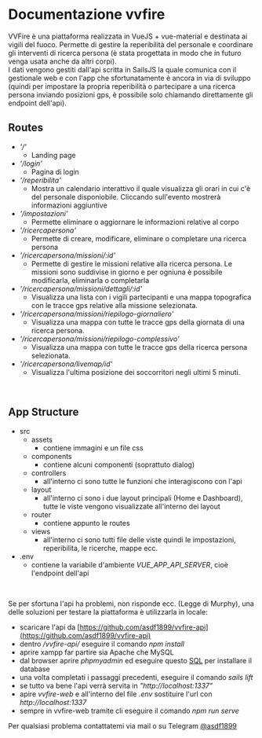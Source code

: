 # Documentazione vvfire

VVFire è una piattaforma realizzata in VueJS + vue-material e destinata ai vigili del fuoco. 
Permette di gestire la reperibilità del personale e coordinare gli interventi di ricerca persona (è stata progettata in modo che in futuro venga usata anche da altri corpi).
<br>
I dati vengono gestiti dall'api scritta in SailsJS la quale comunica con il gestionale web e con l'app che sfortunatamente è ancora in via di sviluppo (quindi per impostare la propria reperibilità o partecipare a una ricerca persona inviando posizioni gps, è possibile solo chiamando direttamente gli endpoint dell'api).
<br>

## Routes

- *'/'*
  - Landing page
- *'/login'*
  - Pagina di login
- *'/reperibilita'*
  - Mostra un calendario interattivo il quale visualizza gli orari in cui c'è del personale disponiobile. Cliccando sull'evento mostrerà informazioni aggiuntive
- *'/impostazioni'*
  - Permette eliminare o aggiornare le informazioni relative al corpo
- *'/ricercapersona'*
  - Permette di creare, modificare, eliminare o completare una ricerca persona
- *'/ricercapersona/missioni/:id'*
  - Permette di gestire le missioni relative alla ricerca persona. Le missioni sono suddivise in giorno e per ogniuna è possibile modificarla, eliminarla o completarla
- *'/ricercapersona/missioni/dettagli/:id'*
  - Visualizza una lista con i vigili partecipanti e una mappa topografica con le tracce gps relative alla missione selezionata.
- *'/ricercapersona/missioni/riepilogo-giornaliero'*
  - Visualizza una mappa con tutte le tracce gps della giornata di una ricerca persona.
- *'/ricercapersona/missioni/riepilogo-complessivo'*
  - Visualizza una mappa con tutte le tracce gps della ricerca persona selezionata.
- *'/ricercapersona/livemap/id'*
  - Visualizza l'ultima posizione dei soccorritori negli ultimi 5 minuti.

<br>

## App Structure

- src
  - assets
    - contiene immagini e un file css
  - components
    - contiene alcuni componenti (soprattuto dialog)
  - controllers
    - all'interno ci sono tutte le funzioni che interagiscono con l'api
  - layout
    - all'interno ci sono i due layout principali (Home e Dashboard), tutte le viste vengono visualizzate all'interno dei layout
  - router
    - contiene appunto le routes
  - views
    - all'interno ci sono tutti file delle viste quindi le impostazioni, reperibilita, le ricerche, mappe ecc.
- .env
  - contiene la variabile d'ambiente *VUE_APP_API_SERVER*, cioè l'endpoint dell'api


<br>

Se per sfortuna l'api ha problemi, non risponde ecc. (Legge di Murphy), una delle soluzioni
per testare la piattaforma è utilizzarla in locale:
- scaricare l'api da [https://github.com/asdf1899/vvfire-api](https://github.com/asdf1899/vvfire-api) 
- dentro */vvfire-api/* eseguire il comando *npm install*
- aprire xampp far partire sia Apache che MySQL
- dal browser aprire *phpmyadmin* ed eseguire questo [SQL](https://anasaraid.me/hosting/vvfire-web/my_vvfire-demo.sql) per installare il database
- una volta completati i passaggi precedenti, eseguire il comando *sails lift*
- se tutto va bene l'api verrà servita in *"http://localhost:1337"*
- apire *vvfire-web* e all'interno del file *.env* sostituire l'url con *http://localhost:1337*
- sempre in vvfire-web tramite cli eseguire il comando *npm run serve*   

Per qualsiasi problema contattatemi via mail o su Telegram [@asdf1899](https://t.me/asdf1899)